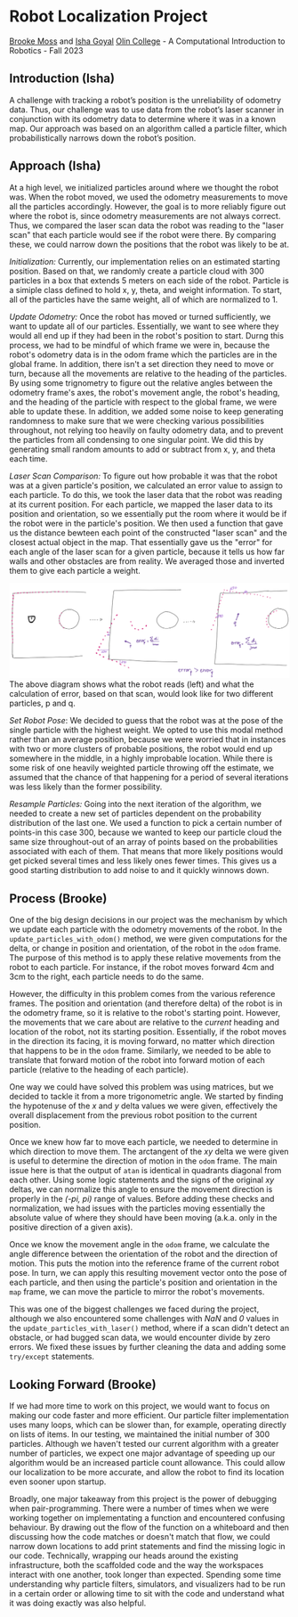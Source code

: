 # Robot Localization Project

[Brooke Moss](https://github.com/EarlJr53) and [Isha Goyal](https://github.com/Isha-Goyal)
[Olin College](https://www.olin.edu) - A Computational Introduction to Robotics - Fall 2023

<!-- ! Add GIF here -->

## Introduction (Isha)

<!-- 
1. What was the goal of your project? 
-->

A challenge with tracking a robot’s position is the unreliability of odometry data. Thus, our challenge was to use data from the robot’s laser scanner in conjunction with its odometry data to determine where it was in a known map. Our approach was based on an algorithm called a particle filter, which probabilistically narrows down the robot’s position.

## Approach (Isha)

<!-- 
2. How did you solve the problem? (Note: this doesn’t have to be super-detailed, you should try to explain what you did at a high-level so that others in the class could reasonably understand what you did). 
-->

At a high level, we initialized particles around where we thought the robot was. When the robot moved, we used the odometry measurements to move all the particles accordingly. However, the goal is to more reliably figure out where the robot is, since odometry measurements are not always correct. Thus, we compared the laser scan data the robot was reading to the "laser scan" that each particle would see if the robot were there. By comparing these, we could narrow down the positions that the robot was likely to be at.

*Initialization:* Currently, our implementation relies on an estimated starting position. Based on that, we randomly create a particle cloud with 300 particles in a box that extends 5 meters on each side of the robot. Particle is a simiple class defined to hold x, y, theta, and weight information. To start, all of the particles have the same weight, all of which are normalized to 1.

*Update Odometry:* Once the robot has moved or turned sufficiently, we want to update all of our particles. Essentially, we want to see where they would all end up if they had been in the robot's position to start. Durng this process, we had to be mindful of which frame we were in, because the robot's odometry data is in the odom frame which the particles are in the global frame. In addition, there isn't a set direction they need to move or turn, because all the movements are relative to the heading of the particles. By using some trignometry to figure out the relative angles between the odometry frame's axes, the robot's movement angle, the robot's heading, and the heading of the particle with respect to the global frame, we were able to update these. In addition, we added some noise to keep generating randomness to make sure that we were checking various possibilities throughout, not relying too heavily on faulty odometry data, and to prevent the particles from all condensing to one singular point. We did this by generating small random amounts to add or subtract from x, y, and theta each time.

*Laser Scan Comparison:* To figure out how probable it was that the robot was at a given particle's position, we calculated an error value to assign to each particle. To do this, we took the laser data that the robot was reading at its current position. For each particle, we mapped the laser data to its position and orientation, so we essentially put the room where it would be if the robot were in the particle's position. We then used a function that gave us the distance bewteen each point of the constructed "laser scan" and the closest actual object in the map. That essentially gave us the "error" for each angle of the laser scan for a given particle, because it tells us how far walls and other obstacles are from reality. We averaged those and inverted them to give each particle a weight.

![diagram of particle update with laser scan](/images/laser_scan_diagram.png)
The above diagram shows what the robot reads (left) and what the calculation of error, based on that scan, would look like for two different particles, p and q.

*Set Robot Pose*: We decided to guess that the robot was at the pose of the single particle with the highest weight. We opted to use this modal method rather than an average position, because we were worried that in instances with two or more clusters of probable positions, the robot would end up somewhere in the middle, in a highly improbable location. While there is some risk of one heavily weighted particle throwing off the estimate, we assumed that the chance of that happening for a period of several iterations was less likely than the former possibility.

*Resample Particles:* Going into the next iteration of the algorithm, we needed to create a new set of particles dependent on the probability distribution of the last one. We used a function to pick a certain number of points-in this case 300, because we wanted to keep our particle cloud the same size throughout-out of an array of points based on the probabilities associated with each of them. That means that more likely positions would get picked several times and less likely ones fewer times. This gives us a good starting distribution to add noise to and it quickly winnows down.

<!-- insert pictures of starting and ending views?-->

## Process (Brooke)

<!-- 
3. Describe a design decision you had to make when working on your project and what you ultimately did (and why)? These design decisions could be particular choices for how you implemented some part of an algorithm or perhaps a decision regarding which of two external packages to use in your project.
4. What if any challenges did you face along the way? 
-->

<!-- Design decisions (resampling + adding noise? choosing the heaviest particle, not the avg?); Challenges -->

One of the big design decisions in our project was the mechanism by which we update each particle with the odometry movements of the robot. In the `update_particles_with_odom()` method, we were given computations for the delta, or change in position and orientation, of the robot in the `odom` frame. The purpose of this method is to apply these relative movements from the robot to each particle. For instance, if the robot moves forward 4cm and 3cm to the right, each particle needs to do the same.

However, the difficulty in this problem comes from the various reference frames. The position and orientation (and therefore delta) of the robot is in the odometry frame, so it is relative to the robot's starting point. However, the movements that we care about are relative to the *current* heading and location of the robot, not its starting position. Essentially, if the robot moves in the direction its facing, it is moving forward, no matter which direction that happens to be in the `odom` frame. Similarly, we needed to be able to translate that forward motion of the robot into forward motion of each particle (relative to the heading of each particle).

<!-- ! Insert diagram here? -->

One way we could have solved this problem was using matrices, but we decided to tackle it from a more trigonometric angle. We started by finding the hypotenuse of the *x* and *y* delta values we were given, effectively the overall displacement from the previous robot position to the current position.

Once we knew how far to move each particle, we needed to determine in which direction to move them. The arctangent of the *xy* delta we were given is useful to determine the direction of motion in the `odom` frame. The main issue here is that the output of `atan` is identical in quadrants diagonal from each other. Using some logic statements and the signs of the original *xy* deltas, we can normalize this angle to ensure the movement direction is properly in the *(-pi, pi)* range of values. Before adding these checks and normalization, we had issues with the particles moving essentially the absolute value of where they should have been moving (a.k.a. only in the positive direction of a given axis).

Once we know the movement angle in the `odom` frame, we calculate the angle difference between the orientation of the robot and the direction of motion. This puts the motion into the reference frame of the current robot pose. In turn, we can apply this resulting movement vector onto the pose of each particle, and then using the particle's position and orientation in the `map` frame, we can move the particle to mirror the robot's movements.

This was one of the biggest challenges we faced during the project, although we also encountered some challenges with *NaN* and *0* values in the `update_particles_with_laser()` method, where if a scan didn't detect an obstacle, or had bugged scan data, we would encounter divide by zero errors. We fixed these issues by further cleaning the data and adding some `try/except` statements.

## Looking Forward (Brooke)

<!-- 
5. What would you do to improve your project if you had more time?
6. Did you learn any interesting lessons for future robotic programming projects? These could relate to working on robotics projects in teams, working on more open-ended (and longer term) problems, or any other relevant topic. 
-->

<!-- Faster (used lots of loops); Robot kidnapping? -->

If we had more time to work on this project, we would want to focus on making our code faster and more efficient. Our particle filter implementation uses many loops, which can be slower than, for example, operating directly on lists of items. In our testing, we maintained the initial number of 300 particles. Although we haven't tested our current algorithm with a greater number of particles, we expect one major advantage of speeding up our algorithm would be an increased particle count allowance. This could allow our localization to be more accurate, and allow the robot to find its location even sooner upon startup.

<!-- Lessons (Isha & Brooke) -->

Broadly, one major takeaway from this project is the power of debugging when pair-programming. There were a number of times when we were working together on implementating a function and encountered confusing behaviour. By drawing out the flow of the function on a whiteboard and then discussing how the code matches or doesn't match that flow, we could narrow down locations to add print statements and find the missing logic in our code. Technically, wrapping our heads around the existing infrastructure, both the scaffolded code and the way the workspaces interact with one another, took longer than expected. Spending some time understanding why particle filters, simulators, and visualizers had to be run in a certain order or allowing time to sit with the code and understand what it was doing exactly was also helpful.
